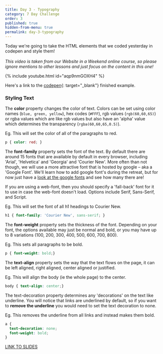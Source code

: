 ```yaml
---
title: Day 3 - Typography
category: 7 Day Challenge
order: 3
published: true
hidden-from-menu: true
permalink: day-3-typography
---
```


Today we're going to take the HTML elements that we coded yesterday in codepen and style them\!&nbsp;<br><br>*This video is taken from our Website in a Weekend online course, so please ignore mentions to other lessons and just focus on the content in this one\!&nbsp;*

{% include youtube.html id="aqp9nmGOXH4" %}

Here's a link to the [codepen](https://codepen.io/instituteofcode/pen/dEooWO){: target="_blank"} finished example.

### Styling Text

The **color** property changes the color of text. Colors can be set using color names (`blue, green, yellow`), hex codes (`#FFF`), rgb values (`rgb(60,60,65)`) or rgba values which are like rgb values but also have an 'alpha' value which determines the transparency (`rgba(60,60,65,0.5)`).

Eg. This will set the color of all of the paragraphs to red.

~~~css
p { color: red; }
~~~

The **font-family** property sets the font of the text. By default there are around 15 fonts that are available by default in every browser, including 'Arial', 'Helvetica' and 'Georgia' and 'Courier New'. More often than not though, we will use a more attractive font that is hosted by google – aka a 'Google Font'. We'll learn how to add google font's during the retreat, but for now just have a [look at the google fonts](https://www.google.com/fonts) and see how many there are\!

If you are using a web-font, then you should specify a 'fall-back' font for it to use in case the web-font doesn't load. Options include Serif, Sans-Serif, and Script.

Eg. This will set the font of all h1 headings to Courier New.

~~~css
h1 { font-family: 'Courier New', sans-serif; }
~~~

The **font-weight** property sets the thickness of the font. Depending on your font, the options available may just be normal and bold, or you may have up to 8 variations (100, 200, 300, 400, 500, 600, 700, 800).

Eg. This sets all paragraphs to be bold.

~~~css
p { font-weight: bold;}
~~~

The **text-align** property sets the way that the text flows on the page, it can be left aligned, right aligned, center aligned or justified.

Eg. This will align the body (ie the whole page) to the center.

~~~css
body { text-align: center;}
~~~

The text-decoration property determines any 'decorations' on the text like underline. You will notice that links are underlined by default, so if you want to **remove the underline** you would need to set the text decoration to none.

Eg. This removes the underline from all links and instead makes them bold.

~~~css
a {
  text-decoration: none;
  font-weight: bold;
}
~~~

[LINK TO SLIDES](/Typography.pdf)
